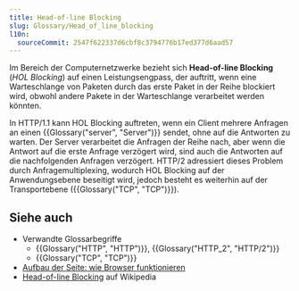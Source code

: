 ```yaml
---
title: Head-of-line Blocking
slug: Glossary/Head_of_line_blocking
l10n:
  sourceCommit: 2547f622337d6cbf8c3794776b17ed377d6aad57
---
```


Im Bereich der Computernetzwerke bezieht sich **Head-of-line Blocking** (_HOL Blocking_) auf einen Leistungsengpass, der auftritt, wenn eine Warteschlange von Paketen durch das erste Paket in der Reihe blockiert wird, obwohl andere Pakete in der Warteschlange verarbeitet werden könnten.

In HTTP/1.1 kann HOL Blocking auftreten, wenn ein Client mehrere Anfragen an einen {{Glossary("server", "Server")}} sendet, ohne auf die Antworten zu warten. Der Server verarbeitet die Anfragen der Reihe nach, aber wenn die Antwort auf die erste Anfrage verzögert wird, sind auch die Antworten auf die nachfolgenden Anfragen verzögert. HTTP/2 adressiert dieses Problem durch Anfragemultiplexing, wodurch HOL Blocking auf der Anwendungsebene beseitigt wird, jedoch besteht es weiterhin auf der Transportebene ({{Glossary("TCP", "TCP")}}).

## Siehe auch

- Verwandte Glossarbegriffe
  - {{Glossary("HTTP", "HTTP")}}, {{Glossary("HTTP_2", "HTTP/2")}}
  - {{Glossary("TCP", "TCP")}}
- [Aufbau der Seite: wie Browser funktionieren](/de/docs/Web/Performance/Guides/How_browsers_work)
- [Head-of-line Blocking](https://en.wikipedia.org/wiki/Head-of-line_blocking) auf Wikipedia
